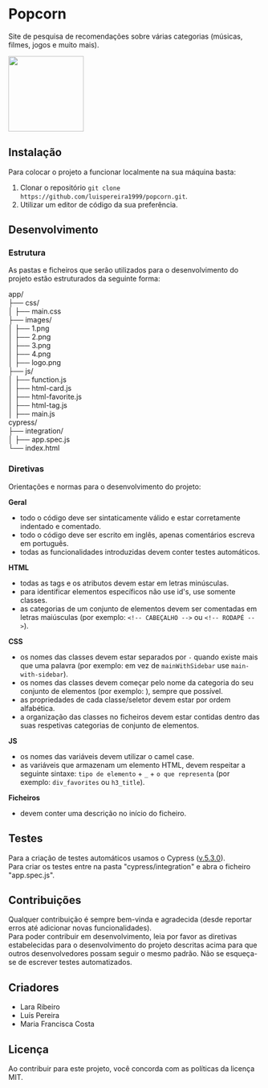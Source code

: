# Popcorn
Site de pesquisa de recomendações sobre várias categorias (músicas, filmes, jogos e muito mais).

<img width="150" height="150" src="app/images/logo.png">



## Instalação
Para colocar o projeto a funcionar localmente na sua máquina basta:
1. Clonar o repositório ```git clone https://github.com/luispereira1999/popcorn.git```.
2. Utilizar um editor de código da sua preferência.


## Desenvolvimento
### Estrutura
As pastas e ficheiros que serão utilizados para o desenvolvimento do projeto estão estruturados da seguinte forma:

app/\
├── css/\
│     ├── main.css\
├── images/\
│     ├── 1.png\
│     ├── 2.png\
│     ├── 3.png\
│     ├── 4.png\
│     ├── logo.png\
├── js/\
│     ├── function.js\
│     ├── html-card.js\
│     ├── html-favorite.js\
│     ├── html-tag.js\
│     ├── main.js\
cypress/\
├── integration/\
│     ├── app.spec.js\
└── index.html

### Diretivas
Orientações e normas para o desenvolvimento do projeto:

**Geral**
- todo o código deve ser sintaticamente válido e estar corretamente indentado e comentado.
- todo o código deve ser escrito em inglês, apenas comentários escreva em português.
- todas as funcionalidades introduzidas devem conter testes automáticos.

**HTML**
- todas as tags e os atributos devem estar em letras minúsculas.
- para identificar elementos específicos não use id's, use somente classes.
- as categorias de um conjunto de elementos devem ser comentadas em letras maiúsculas (por exemplo: ```<!-- CABEÇALHO -->``` ou ```<!-- RODAPÉ -->```).

**CSS**
- os nomes das classes devem estar separados por ```-``` quando existe mais que uma palavra (por exemplo: em vez de ```mainWithSidebar``` use ```main-with-sidebar```).
- os nomes das classes devem começar pelo nome da categoria do seu conjunto de elementos (por exemplo: ), sempre que possível.
- as propriedades de cada classe/seletor devem estar por ordem alfabética.
- a organização das classes no ficheiros devem estar contidas dentro das suas respetivas categorias de conjunto de elementos.

**JS**
- os nomes das variáveis devem utilizar o camel case.
- as variáveis que armazenam um elemento HTML, devem respeitar a seguinte sintaxe: ```tipo de elemento``` + ```_``` + ```o que representa``` (por exemplo: ```div_favorites``` ou ```h3_title```).

**Ficheiros**
- devem conter uma descrição no início do ficheiro.


## Testes
Para a criação de testes automáticos usamos o Cypress ([v.5.3.0](https://www.cypress.io/)).\
Para criar os testes entre na pasta "cypress/integration" e abra o ficheiro "app.spec.js".


## Contribuições
Qualquer contribuição é sempre bem-vinda e agradecida (desde reportar erros até adicionar novas funcionalidades).\
Para poder contribuir em desenvolvimento, leia por favor as diretivas estabelecidas para o desenvolvimento do projeto descritas acima para que outros desenvolvedores possam seguir o mesmo padrão. Não se esqueça-se de escrever testes automatizados.


## Criadores
- Lara Ribeiro
- Luís Pereira
- Maria Francisca Costa


## Licença
Ao contribuir para este projeto, você concorda com as políticas da licença MIT.
